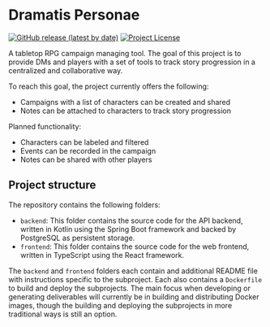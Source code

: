 # Dramatis Personae

<p>
    <a href="https://github.com/FrederikGoovaerts/Dramatis-Personae/releases/latest"><img alt="GitHub release (latest by date)" src="https://img.shields.io/github/v/release/FrederikGoovaerts/Dramatis-Personae"></a>
    <a href="https://github.com/FrederikGoovaerts/Dramatis-Personae/blob/master/LICENSE"><img alt="Project License" src="https://img.shields.io/github/license/FrederikGoovaerts/Dramatis-Personae"></a>
</p>

A tabletop RPG campaign managing tool. The goal of this project is to provide DMs and players with a set of tools to track story progression in a centralized and collaborative way.

To reach this goal, the project currently offers the following:

-   Campaigns with a list of characters can be created and shared
-   Notes can be attached to characters to track story progression

Planned functionality:

-   Characters can be labeled and filtered
-   Events can be recorded in the campaign
-   Notes can be shared with other players

## Project structure

The repository contains the following folders:

-   `backend`: This folder contains the source code for the API backend, written in Kotlin using the Spring Boot framework and backed by PostgreSQL as persistent storage.
-   `frontend`: This folder contains the source code for the web frontend, written in TypeScript using the React framework.

The `backend` and `frontend` folders each contain and additional README file with instructions specific to the subproject. Each also contains a `Dockerfile` to build and deploy the subprojects. The main focus when developing or generating deliverables will currently be in building and distributing Docker images, though the building and deploying the subprojects in more traditional ways is still an option.
